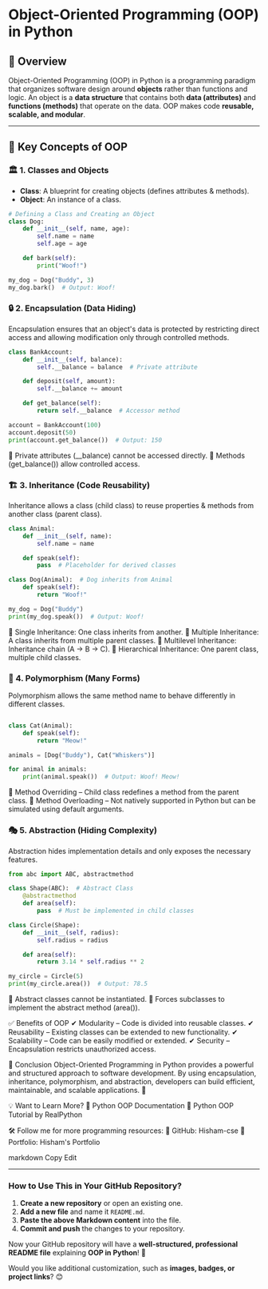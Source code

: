 # Object-Oriented Programming (OOP) in Python

## 📌 Overview
Object-Oriented Programming (OOP) in Python is a programming paradigm that organizes software design around **objects** rather than functions and logic. An object is a **data structure** that contains both **data (attributes)** and **functions (methods)** that operate on the data. OOP makes code **reusable, scalable, and modular**.

---

## 🔑 Key Concepts of OOP

### 🏛 1. Classes and Objects
- **Class**: A blueprint for creating objects (defines attributes & methods).
- **Object**: An instance of a class.

```python
# Defining a Class and Creating an Object
class Dog:
    def __init__(self, name, age):
        self.name = name
        self.age = age

    def bark(self):
        print("Woof!")

my_dog = Dog("Buddy", 3)
my_dog.bark()  # Output: Woof!
```

### 🔒 2. Encapsulation (Data Hiding)
Encapsulation ensures that an object's data is protected by restricting direct access and allowing modification only through controlled methods.

```python
class BankAccount:
    def __init__(self, balance):
        self.__balance = balance  # Private attribute

    def deposit(self, amount):
        self.__balance += amount

    def get_balance(self):
        return self.__balance  # Accessor method

account = BankAccount(100)
account.deposit(50)
print(account.get_balance())  # Output: 150
```
🔹 Private attributes (__balance) cannot be accessed directly.
🔹 Methods (get_balance()) allow controlled access.

### 🏗 3. Inheritance (Code Reusability)
Inheritance allows a class (child class) to reuse properties & methods from another class (parent class).

```python
class Animal:
    def __init__(self, name):
        self.name = name

    def speak(self):
        pass  # Placeholder for derived classes

class Dog(Animal):  # Dog inherits from Animal
    def speak(self):
        return "Woof!"

my_dog = Dog("Buddy")
print(my_dog.speak())  # Output: Woof!
```
🔹 Single Inheritance: One class inherits from another.
🔹 Multiple Inheritance: A class inherits from multiple parent classes.
🔹 Multilevel Inheritance: Inheritance chain (A → B → C).
🔹 Hierarchical Inheritance: One parent class, multiple child classes.

### 🔁 4. Polymorphism (Many Forms)
Polymorphism allows the same method name to behave differently in different classes.

```python

class Cat(Animal):
    def speak(self):
        return "Meow!"

animals = [Dog("Buddy"), Cat("Whiskers")]

for animal in animals:
    print(animal.speak())  # Output: Woof! Meow!
```
🔹 Method Overriding – Child class redefines a method from the parent class.
🔹 Method Overloading – Not natively supported in Python but can be simulated using default arguments.

### 🎭 5. Abstraction (Hiding Complexity)
Abstraction hides implementation details and only exposes the necessary features.
```python
from abc import ABC, abstractmethod

class Shape(ABC):  # Abstract Class
    @abstractmethod
    def area(self):
        pass  # Must be implemented in child classes

class Circle(Shape):
    def __init__(self, radius):
        self.radius = radius

    def area(self):
        return 3.14 * self.radius ** 2

my_circle = Circle(5)
print(my_circle.area())  # Output: 78.5

```
🔹 Abstract classes cannot be instantiated.
🔹 Forces subclasses to implement the abstract method (area()).

✅ Benefits of OOP
✔ Modularity – Code is divided into reusable classes.
✔ Reusability – Existing classes can be extended to new functionality.
✔ Scalability – Code can be easily modified or extended.
✔ Security – Encapsulation restricts unauthorized access.

🎯 Conclusion
Object-Oriented Programming in Python provides a powerful and structured approach to software development. By using encapsulation, inheritance, polymorphism, and abstraction, developers can build efficient, maintainable, and scalable applications. 🚀

💡 Want to Learn More?
📌 Python OOP Documentation
📌 Python OOP Tutorial by RealPython

🛠 Follow me for more programming resources:
🔗 GitHub: Hisham-cse
🔗 Portfolio: Hisham's Portfolio

markdown
Copy
Edit

---

### **How to Use This in Your GitHub Repository?**  
1. **Create a new repository** or open an existing one.  
2. **Add a new file** and name it `README.md`.  
3. **Paste the above Markdown content** into the file.  
4. **Commit and push** the changes to your repository.  

Now your GitHub repository will have a **well-structured, professional README file** explaining **OOP in Python**! 🚀  

Would you like additional customization, such as **images, badges, or project links**? 😊
